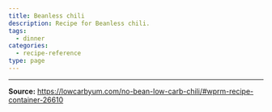 ```yaml
---
title: Beanless chili
description: Recipe for Beanless chili.
tags:
  - dinner
categories:
  - recipe-reference
type: page
---
```


---

**Source:** <https://lowcarbyum.com/no-bean-low-carb-chili/#wprm-recipe-container-26610>